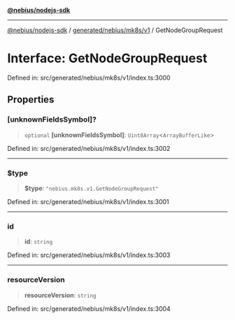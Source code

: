 [**@nebius/nodejs-sdk**](../../../../../README.md)

***

[@nebius/nodejs-sdk](../../../../../README.md) / [generated/nebius/mk8s/v1](../README.md) / GetNodeGroupRequest

# Interface: GetNodeGroupRequest

Defined in: src/generated/nebius/mk8s/v1/index.ts:3000

## Properties

### \[unknownFieldsSymbol\]?

> `optional` **\[unknownFieldsSymbol\]**: `Uint8Array`\<`ArrayBufferLike`\>

Defined in: src/generated/nebius/mk8s/v1/index.ts:3002

***

### $type

> **$type**: `"nebius.mk8s.v1.GetNodeGroupRequest"`

Defined in: src/generated/nebius/mk8s/v1/index.ts:3001

***

### id

> **id**: `string`

Defined in: src/generated/nebius/mk8s/v1/index.ts:3003

***

### resourceVersion

> **resourceVersion**: `string`

Defined in: src/generated/nebius/mk8s/v1/index.ts:3004
